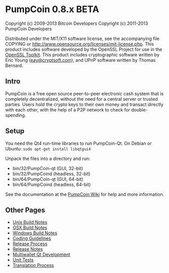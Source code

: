 PumpCoin 0.8.x BETA
====================

Copyright (c) 2009-2013 Bitcoin Developers
Copyright (c) 2011-2013 PumpCoin Developers

Distributed under the MIT/X11 software license, see the accompanying
file COPYING or http://www.opensource.org/licenses/mit-license.php.
This product includes software developed by the OpenSSL Project for use in the [OpenSSL Toolkit](http://www.openssl.org/). This product includes
cryptographic software written by Eric Young ([eay@cryptsoft.com](mailto:eay@cryptsoft.com)), and UPnP software written by Thomas Bernard.


Intro
---------------------
PumpCoin is a free open source peer-to-peer electronic cash system that is
completely decentralized, without the need for a central server or trusted
parties.  Users hold the crypto keys to their own money and transact directly
with each other, with the help of a P2P network to check for double-spending.


Setup
---------------------
You need the Qt4 run-time libraries to run PumpCoin-Qt. On Debian or Ubuntu:
	`sudo apt-get install libqtgui4`

Unpack the files into a directory and run:

- bin/32/PumpCoin-qt (GUI, 32-bit)
- bin/32/PumpCoind (headless, 32-bit)
- bin/64/PumpCoin-qt (GUI, 64-bit)
- bin/64/PumpCoind (headless, 64-bit)

See the documentation at the [PumpCoin Wiki](http://PumpCoin.info)
for help and more information.


Other Pages
---------------------
- [Unix Build Notes](build-unix.md)
- [OSX Build Notes](build-osx.md)
- [Windows Build Notes](build-msw.md)
- [Coding Guidelines](coding.md)
- [Release Process](release-process.md)
- [Release Notes](release-notes.md)
- [Multiwallet Qt Development](multiwallet-qt.md)
- [Unit Tests](unit-tests.md)
- [Translation Process](translation_process.md)

